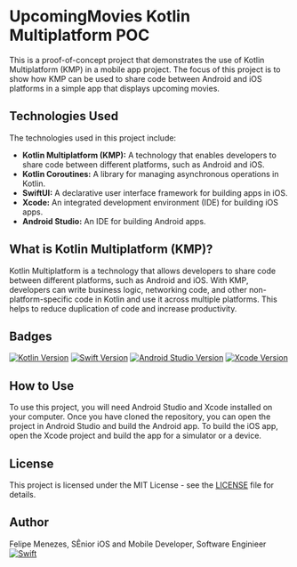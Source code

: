 # UpcomingMovies Kotlin Multiplatform POC

This is a proof-of-concept project that demonstrates the use of Kotlin Multiplatform (KMP) in a mobile app project. 
The focus of this project is to show how KMP can be used to share code between Android and iOS platforms in a simple app that displays upcoming movies.

## Technologies Used

The technologies used in this project include:

- **Kotlin Multiplatform (KMP):** A technology that enables developers to share code between different platforms, such as Android and iOS.
- **Kotlin Coroutines:** A library for managing asynchronous operations in Kotlin.
- **SwiftUI:** A declarative user interface framework for building apps in iOS.
- **Xcode:** An integrated development environment (IDE) for building iOS apps.
- **Android Studio:** An IDE for building Android apps.

## What is Kotlin Multiplatform (KMP)?

Kotlin Multiplatform is a technology that allows developers to share code between different platforms, such as Android and iOS. With KMP, developers can write business logic, networking code, and other non-platform-specific code in Kotlin and use it across multiple platforms. This helps to reduce duplication of code and increase productivity.

## Badges

[![Kotlin Version](https://img.shields.io/badge/Kotlin-1.5.10-blue.svg)](https://kotlinlang.org/docs/releases.html#release-details)
[![Swift Version](https://img.shields.io/badge/Swift-5.5-orange.svg)](https://swift.org/blog/swift-5-5-released/)
[![Android Studio Version](https://img.shields.io/badge/Android%20Studio-4.2-green.svg)](https://developer.android.com/studio)
[![Xcode Version](https://img.shields.io/badge/Xcode-13.0-blue.svg)](https://developer.apple.com/xcode/)

## How to Use

To use this project, you will need Android Studio and Xcode installed on your computer. Once you have cloned the repository, you can open the project in Android Studio and build the Android app. To build the iOS app, open the Xcode project and build the app for a simulator or a device.

## License

This project is licensed under the MIT License - see the [LICENSE](LICENSE) file for details.

## Author 
Felipe Menezes, SÊnior iOS and Mobile Developer, Software Enginieer
[![Swift](https://img.shields.io/badge/Linkedin-profile-blue)](https://www.linkedin.com/in/felipe-menezes-dev)


